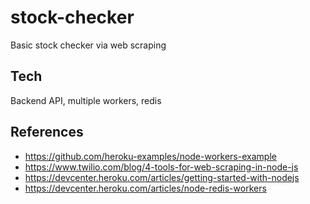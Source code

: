 # stock-checker
Basic stock checker via web scraping

## Tech
Backend API, multiple workers, redis

## References
- https://github.com/heroku-examples/node-workers-example
- https://www.twilio.com/blog/4-tools-for-web-scraping-in-node-js
- https://devcenter.heroku.com/articles/getting-started-with-nodejs
- https://devcenter.heroku.com/articles/node-redis-workers
